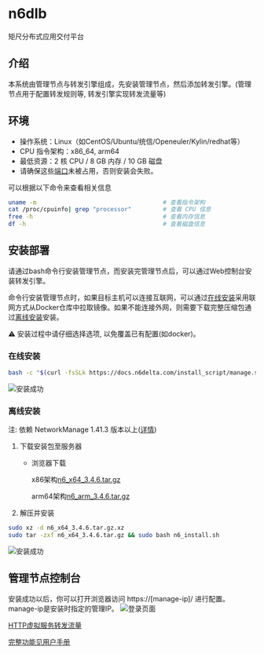 # n6dlb
矩尺分布式应用交付平台

## 介绍
本系统由管理节点与转发引擎组成，先安装管理节点，然后添加转发引擎。(管理节点用于配置转发规则等, 转发引擎实现转发流量等)

## 环境
* 操作系统：Linux（如CentOS/Ubuntu/统信/Openeuler/Kylin/redhat等）
* CPU 指令架构：x86_64, arm64
* 最低资源：2 核 CPU / 8 GB 内存 / 10 GB 磁盘
* 请确保这些[端口](https://docs.n6delta.com/v3.4.6/manual/operation-manual/soft-lb-install/environment.md##端口)未被占用，否则安装会失败。

可以根据以下命令来查看相关信息
``` bash
uname -m                                    # 查看指令架构
cat /proc/cpuinfo| grep "processor"         # 查看 CPU 信息
free -h                                     # 查看内存信息
df -h                                       # 查看磁盘信息
```

## 安装部署

请通过bash命令行安装管理节点，而安装完管理节点后，可以通过Web控制台安装转发引擎。

命令行安装管理节点时，如果目标主机可以连接互联网，可以通过[在线安装](#在线安装)采用联网方式从Docker仓库中拉取镜像。如果不能连接外网，则需要下载完整压缩包通过[离线安装](#离线安装)安装。

<!-- <span style="color: #FFD700;"> </span>-->
⚠️ 安装过程中请仔细选择选项, 以免覆盖已有配置(如docker)。

### 在线安装
```bash
bash -c "$(curl -fsSLk https://docs.n6delta.com/install_script/manage.sh)"
```
![安装成功](https://docs.n6delta.com/v3.4.6/assets/online-install-succ.CA48ZwCW.png)
<!-- sudo bash -c "$(curl -fsSLk https://www.normaedelta.com.cn/n6_install_v344.sh)" -->
### 离线安装
注: 依赖 NetworkManage 1.41.3 版本以上([详情](https://docs.n6delta.com/v3.4.6/manual/operation-manual/soft-lb-install/environment.md#操作系统及NetworkManage版本要求))
1. 下载安装包至服务器
    - 浏览器下载

        x86架构[n6_x64_3.4.6.tar.gz](https://github.com/normaedelta/n6dlb/releases/download/3.4.6/n6_x64_3.4.6.tar.gz.xz)

        arm64架构[n6_arm_3.4.6.tar.gz](https://github.com/normaedelta/n6dlb/releases/download/3.4.6/n6_x64_3.4.6.tar.gz.xz)
2. 解压并安装
```bash
sudo xz -d n6_x64_3.4.6.tar.gz.xz 
sudo tar -zxf n6_x64_3.4.6.tar.gz && sudo bash n6_install.sh
```
![安装成功](https://docs.n6delta.com/v3.4.6/assets/offline-install-succ.C59RKZA1.png)

## 管理节点控制台
安装成功以后，你可以打开浏览器访问 https://[manage-ip]/ 进行配置。manage-ip是安装时指定的管理IP。
![登录页面](https://docs.n6delta.com/v3.4.6/assets/login.BNxD5zVY.png)

[HTTP虚拟服务转发流量](https://docs.n6delta.com/v3.4.6/config/quick-guide/l7-vs-config.html)

[完整功能见用户手册](https://docs.n6delta.com/v3.4.6/manual/operation-manual/slb/virtual-service.html)
